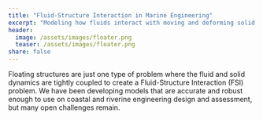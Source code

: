 ```yaml
---
title: "Fluid-Structure Interaction in Marine Engineering"
excerpt: "Modeling how fluids interact with moving and deforming solid structures."
header:
  image: /assets/images/floater.png
  teaser: /assets/images/floater.png
share: false
---
```


Floating structures are just one type of problem where the fluid and
solid dynamics are tightly coupled to create a Fluid-Structure
Interaction (FSI) problem. We have been developing models that are
accurate and robust enough to use on coastal and riverine engineering
design and assessment, but many open challenges remain.

